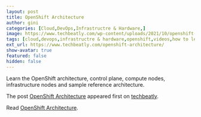 ```yaml
---
layout: post
title: OpenShift Architecture
author: gini
categories: [Cloud,DevOps,Infrastructre & Hardware,]
image: https://www.techbeatly.com/wp-content/uploads/2021/10/openshift-bootcamp-architecture-1024x576.png
tags: [cloud,devops,infrastructre & hardware,openshift,videos,how to learn openshift,openshift architecture,openshift bootcamp,openshift container platform,openshift for beginners,openshift free lab,openshift free training,openshift reference architecture,what is openshift,]
ext_url: https://www.techbeatly.com/openshift-architecture/
show-avatar: true
featured: false
hidden: false
---
```


<p>Learn the OpenShift architecture, control plane, compute nodes, infrastructure nodes and sample reference architecture.</p>
<p>The post <a href="https://www.techbeatly.com/openshift-architecture/" rel="nofollow">OpenShift Architecture</a> appeared first on <a href="https://www.techbeatly.com" rel="nofollow">techbeatly</a>.</p>

Read [OpenShift Architecture](https://www.techbeatly.com/openshift-architecture/).